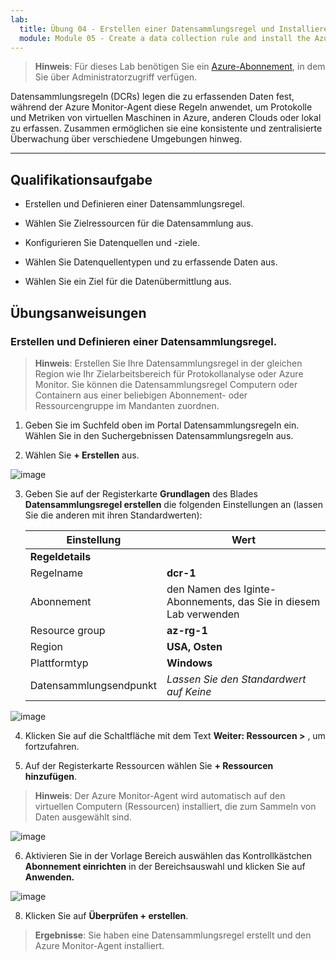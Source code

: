 ```yaml
---
lab:
  title: Übung 04 - Erstellen einer Datensammlungsregel und Installieren des Azure Monitor Agent
  module: Module 05 - Create a data collection rule and install the Azure Monitor Agent
---
```



>**Hinweis**: Für dieses Lab benötigen Sie ein [Azure-Abonnement](https://azure.microsoft.com/en-us/free/?azure-portal=true), in dem Sie über Administratorzugriff verfügen. 


Datensammlungsregeln (DCRs) legen die zu erfassenden Daten fest, während der Azure Monitor-Agent diese Regeln anwendet, um Protokolle und Metriken von virtuellen Maschinen in Azure, anderen Clouds oder lokal zu erfassen. Zusammen ermöglichen sie eine konsistente und zentralisierte Überwachung über verschiedene Umgebungen hinweg.

---

## Qualifikationsaufgabe

- Erstellen und Definieren einer Datensammlungsregel.

- Wählen Sie Zielressourcen für die Datensammlung aus.
  
- Konfigurieren Sie Datenquellen und -ziele.

- Wählen Sie Datenquellentypen und zu erfassende Daten aus.

- Wählen Sie ein Ziel für die Datenübermittlung aus.

## Übungsanweisungen 

### Erstellen und Definieren einer Datensammlungsregel.

>**Hinweis**: Erstellen Sie Ihre Datensammlungsregel in der gleichen Region wie Ihr Zielarbeitsbereich für Protokollanalyse oder Azure Monitor. Sie können die Datensammlungsregel Computern oder Containern aus einer beliebigen Abonnement- oder Ressourcengruppe im Mandanten zuordnen. 
   
1. Geben Sie im Suchfeld oben im Portal Datensammlungsregeln ein. Wählen Sie in den Suchergebnissen Datensammlungsregeln aus.

2. Wählen Sie **+ Erstellen** aus.

![image](https://github.com/user-attachments/assets/e428c441-9d8d-4460-acd9-a97e2aa2b5af)

3. Geben Sie auf der Registerkarte **Grundlagen** des Blades **Datensammlungsregel erstellen** die folgenden Einstellungen an (lassen Sie die anderen mit ihren Standardwerten):

    |Einstellung|Wert|
    |---|---|
    |**Regeldetails**|
    |Regelname|**dcr-1**|
    |Abonnement|den Namen des Iginte-Abonnements, das Sie in diesem Lab verwenden|
    |Resource group|**az-rg-1**|
    |Region|**USA, Osten**|
    |Plattformtyp|**Windows**|
    |Datensammlungsendpunkt|*Lassen Sie den Standardwert auf Keine*|

![image](https://github.com/user-attachments/assets/eee884f6-b20f-4d51-9310-6e755746ed9a)   

4. Klicken Sie auf die Schaltfläche mit dem Text **Weiter: Ressourcen >** , um fortzufahren.

5. Auf der Registerkarte Ressourcen wählen Sie **+ Ressourcen hinzufügen**.
  
>**Hinweis**: Der Azure Monitor-Agent wird automatisch auf den virtuellen Computern (Ressourcen) installiert, die zum Sammeln von Daten ausgewählt sind.
   
![image](https://github.com/user-attachments/assets/619106b4-7f5e-44dd-98c7-129689ab89c0)

6. Aktivieren Sie in der Vorlage Bereich auswählen das Kontrollkästchen **Abonnement einrichten** in der Bereichsauswahl und klicken Sie auf **Anwenden.**

![image](https://github.com/user-attachments/assets/c95b76cd-1515-47a5-b07b-02dcb28c0bf3)


8. Klicken Sie auf **Überprüfen + erstellen**.








> **Ergebnisse**: Sie haben eine Datensammlungsregel erstellt und den Azure Monitor-Agent installiert.
